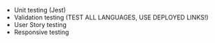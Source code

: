- Unit testing (Jest)
- Validation testing (TEST ALL LANGUAGES, USE DEPLOYED LINKS!)
- User Story testing
- Responsive testing